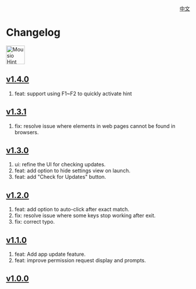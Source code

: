 <p align="right">
  <a href="./CHANGELOG.zh.md">中文</a>
</p>
<!--rehype:style=float: right; bottom: -36px; position: relative;-->

Changelog
===

<a target="_blank" href="https://github.com/jaywcjlove/mousio-hint/releases/latest/" title="Mousio Hint for macOS">
    <img alt="Mousio Hint AppStore" src="https://jaywcjlove.github.io/sb/download/apple-download.svg" height="51">
</a>

## [v1.4.0](https://github.com/jaywcjlove/mousio-hint/releases/tag/v1.4.0)

1. feat: support using F1~F2 to quickly activate hint 

## [v1.3.1](https://github.com/jaywcjlove/mousio-hint/releases/tag/v1.3.1)

1. fix: resolve issue where elements in web pages cannot be found in browsers.

## [v1.3.0](https://github.com/jaywcjlove/mousio-hint/releases/tag/v1.3.0)

1. ui: refine the UI for checking updates.
2. feat: add option to hide settings view on launch.
3. feat: add "Check for Updates" button.

## [v1.2.0](https://github.com/jaywcjlove/mousio-hint/releases/tag/v1.2.0)

1. feat: add option to auto-click after exact match.
2. fix: resolve issue where some keys stop working after exit.
3. fix: correct typo.

## [v1.1.0](https://github.com/jaywcjlove/mousio-hint/releases/tag/v1.1.0)

1. feat: Add app update feature.
2. feat: improve permission request display and prompts.

## [v1.0.0](https://github.com/jaywcjlove/mousio-hint/releases/tag/v1.0.0)